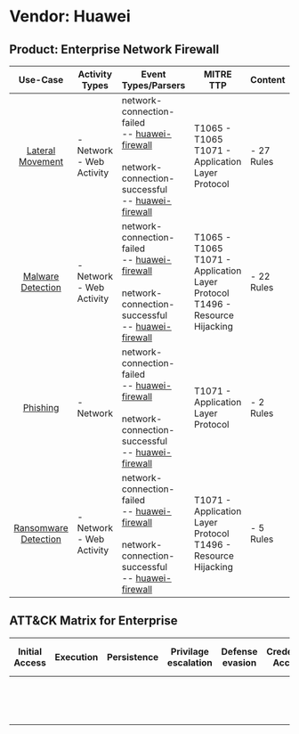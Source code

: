 Vendor: Huawei
==============
Product: Enterprise Network Firewall
------------------------------------
|                              Use-Case                               | Activity Types              | Event Types/Parsers                                                                                                                                                                                              | MITRE TTP                                                                             | Content         |
|:-------------------------------------------------------------------:| --------------------------- | ---------------------------------------------------------------------------------------------------------------------------------------------------------------------------------------------------------------- | ------------------------------------------------------------------------------------- | --------------- |
|     [Lateral Movement](../UseCases/usecase_lateral_movement.md)     | - Network<br>- Web Activity |  network-connection-failed<br> -- [huawei-firewall](../Parsers/parserContent_huawei-firewall.md)<br><br> network-connection-successful<br> -- [huawei-firewall](../Parsers/parserContent_huawei-firewall.md)<br> | T1065 - T1065<br>T1071 - Application Layer Protocol<br>                               |  - 27 Rules<br> |
|    [Malware Detection](../UseCases/usecase_malware_detection.md)    | - Network<br>- Web Activity |  network-connection-failed<br> -- [huawei-firewall](../Parsers/parserContent_huawei-firewall.md)<br><br> network-connection-successful<br> -- [huawei-firewall](../Parsers/parserContent_huawei-firewall.md)<br> | T1065 - T1065<br>T1071 - Application Layer Protocol<br>T1496 - Resource Hijacking<br> |  - 22 Rules<br> |
|             [Phishing](../UseCases/usecase_phishing.md)             | - Network                   |  network-connection-failed<br> -- [huawei-firewall](../Parsers/parserContent_huawei-firewall.md)<br><br> network-connection-successful<br> -- [huawei-firewall](../Parsers/parserContent_huawei-firewall.md)<br> | T1071 - Application Layer Protocol<br>                                                |  - 2 Rules<br>  |
| [Ransomware Detection](../UseCases/usecase_ransomware_detection.md) | - Network<br>- Web Activity |  network-connection-failed<br> -- [huawei-firewall](../Parsers/parserContent_huawei-firewall.md)<br><br> network-connection-successful<br> -- [huawei-firewall](../Parsers/parserContent_huawei-firewall.md)<br> | T1071 - Application Layer Protocol<br>T1496 - Resource Hijacking<br>                  |  - 5 Rules<br>  |

ATT&CK Matrix for Enterprise
----------------------------
| Initial Access | Execution | Persistence | Privilage escalation | Defense evasion | Credential Access | Discovery | Lateral Movement | Collection | Command and Control                                                             | Exfiltration | Impact                                                                  |
| -------------- | --------- | ----------- | -------------------- | --------------- | ----------------- | --------- | ---------------- | ---------- | ------------------------------------------------------------------------------- | ------------ | ----------------------------------------------------------------------- |
|                |           |             |                      |                 |                   |           |                  |            | [Application Layer Protocol](https://attack.mitre.org/techniques/T1071)<br><br> |              | [Resource Hijacking](https://attack.mitre.org/techniques/T1496)<br><br> |